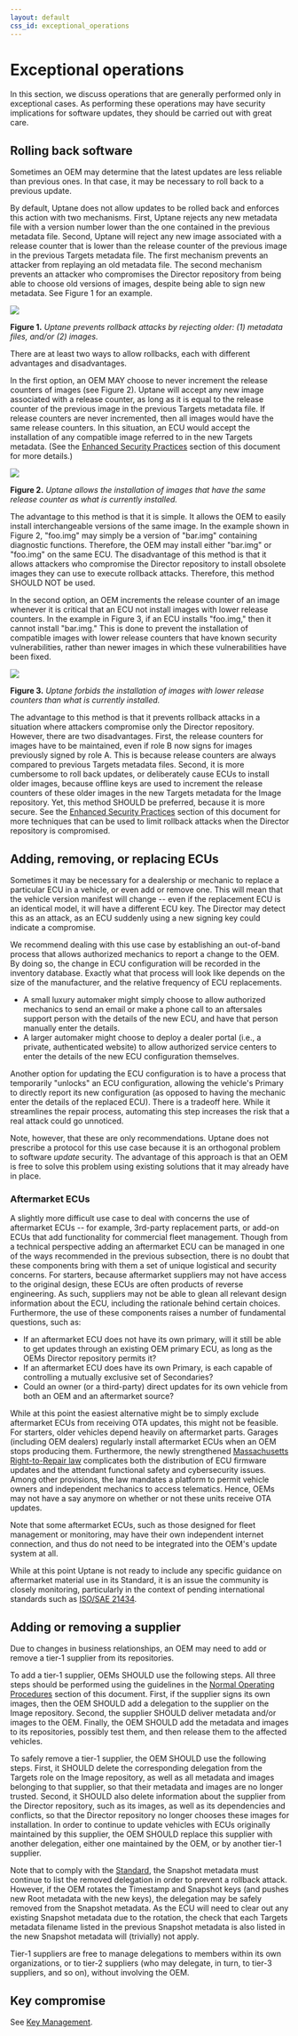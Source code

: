 ```yaml
---
layout: default
css_id: exceptional_operations
---
```


# Exceptional operations

In this section, we discuss operations that are generally performed only in exceptional cases. As performing these operations may have security implications for software updates, they should be carried out with great care.

## Rolling back software

Sometimes an OEM may determine that the latest updates are less reliable than previous ones.  In that case, it may be necessary to roll back to a previous update.

By default, Uptane does not allow updates to be rolled back and enforces this action with two mechanisms. First, Uptane rejects any new metadata file with a version number lower than the one contained in the previous metadata file. Second, Uptane will reject any new image associated with a release counter that is lower than the release counter of the previous image in the previous Targets metadata file. The first mechanism prevents an attacker from replaying an old metadata file. The second mechanism prevents an attacker who compromises the Director repository from being able to choose old versions of images, despite being able to sign new metadata. See Figure 1 for an example.

![](assets/images/except_1_.rollback_prev.png)

**Figure 1.** *Uptane prevents rollback attacks by rejecting older: (1) metadata files, and/or (2) images.*

There are at least two ways to allow rollbacks, each with different advantages and disadvantages.

In the first option, an OEM MAY choose to never increment the release counters of images (see Figure 2). Uptane will accept any new image associated with a release counter, as long as it is equal to the release counter of the previous image in the previous Targets metadata file. If release counters are never incremented, then all images would have the same release counters. In this situation, an ECU would accept the installation of any compatible image referred to in the new Targets metadata. (See the [Enhanced Security Practices](https://uptane.github.io/deployment-considerations/security_considerations.html) section of this document for more details.)

![](assets/images/except_2_diffimage_samecounter.png)

**Figure 2.** *Uptane allows the installation of images that have the same release counter as what is currently installed.*

The advantage to this method is that it is simple. It allows the OEM to easily install interchangeable versions of the same image. In the example shown in Figure 2, "foo.img" may simply be a version of "bar.img" containing diagnostic functions. Therefore, the OEM may install either "bar.img" or "foo.img" on the same ECU. The disadvantage of this method is that it allows attackers who compromise the Director repository to install obsolete images they can use to execute rollback attacks. Therefore, this method SHOULD NOT be used.

In the second option, an OEM increments the release counter of an image whenever it is critical that an ECU not install images with lower release counters. In the example in Figure 3, if an ECU installs "foo.img," then it cannot install "bar.img." This is done to prevent the installation of compatible images with lower release counters that have known security vulnerabilities, rather than newer images in which these vulnerabilities have been fixed.

![](assets/images/except_3_diffimage_samecounter2.png)

**Figure 3.** *Uptane forbids the installation of images with lower release counters than what is currently installed.*

The advantage to this method is that it prevents rollback attacks in a situation
where attackers compromise only the Director repository.  However, there are two disadvantages. First, the release counters for images have to be maintained, even if role B now signs for images previously signed by role A. This is because release counters are always compared to previous Targets metadata files. Second, it is more cumbersome to roll back updates, or deliberately cause ECUs to install older images, because offline keys are used to increment the release counters of these older images in the new Targets metadata for the Image repository. Yet, this method SHOULD be preferred, because it is more secure. See the [Enhanced Security Practices](https://uptane.github.io/deployment-considerations/security_considerations.html) section of this document for more techniques that can be used to limit rollback attacks when the Director repository is compromised.


## Adding, removing, or replacing ECUs

Sometimes it may be necessary for a dealership or mechanic to replace a particular ECU in a vehicle, or even add or remove one. This will mean that the vehicle version manifest will change -- even if the replacement ECU is an identical model, it will have a different ECU key. The Director may detect this as an attack, as an ECU suddenly using a new signing key could indicate a compromise.

We recommend dealing with this use case by establishing an out-of-band process that allows authorized mechanics to report a change to the OEM. By doing so, the change in ECU configuration will be recorded in the inventory database. Exactly what that process will look like depends on the size of the manufacturer, and the relative frequency of ECU replacements.

* A small luxury automaker might simply choose to allow authorized mechanics to send an email or make a phone call to an aftersales support person with the details of the new ECU, and have that person manually enter the details.
* A larger automaker might choose to deploy a dealer portal (i.e., a private, authenticated website) to allow authorized service centers to enter the details of the new ECU configuration themselves.

Another option for updating the ECU configuration is to have a process that temporarily "unlocks" an ECU configuration, allowing the vehicle's Primary to directly report its new configuration (as opposed to having the mechanic enter the details of the replaced ECU). There is a tradeoff here. While it streamlines the repair process, automating this step increases the risk that a real attack could go unnoticed.

Note, however, that these are only recommendations. Uptane does not prescribe a protocol for this use case because it is an orthogonal problem to software _update_ security. The advantage of this approach is that an OEM is free to solve this problem using existing solutions that it may already have in place.

### Aftermarket ECUs

A slightly more difficult use case to deal with concerns the use of aftermarket ECUs -- for example, 3rd-party replacement parts, or add-on ECUs that add functionality for commercial fleet management. Though from a technical perspective adding an aftermarket ECU can be managed in one of the ways recommended in the previous subsection, there is no doubt that these components bring with them a set of unique logistical and security concerns. For starters, because aftermarket suppliers may not have access to the original design, these ECUs are often products of reverse engineering. As such, suppliers may not be able to glean all relevant design information about the ECU, including the rationale behind certain choices. Furthermore, the use of these components raises a number of fundamental questions, such as:
- If an aftermarket ECU does not have its own primary, will it still be able to get updates through an existing OEM primary ECU, as long as the  OEMs Director repository permits it? 
- If an aftermarket ECU does have its own Primary, is each capable of controlling a mutually exclusive set of Secondaries?
- Could an owner (or a third-party) direct updates for its own vehicle from both an OEM and an aftermarket source? 

While at this point the easiest alternative might be to simply exclude aftermarket ECUs from receiving OTA updates, this might not be feasible. For starters, older vehicles depend heavily on aftermarket parts. Garages (including OEM dealers) regularly install aftermarket ECUs when an OEM stops producing them. Furthermore, the newly strengthened [Massachusetts Right-to-Repair law](https://en.wikipedia.org/wiki/2020_Massachusetts_Question_1) complicates both the distribution of ECU firmware updates and the attendant functional safety and cybersecurity issues. Among other provisions, the law mandates a platform to permit vehicle owners and independent mechanics to access telematics. Hence, OEMs may not have a say anymore on whether or not these units receive OTA updates.

Note that some aftermarket ECUs, such as those designed for fleet management or monitoring, may have their own independent internet connection, and thus do not need to be integrated into the OEM's update system at all. 

While at this point Uptane is not ready to include any specific guidance on aftermarket material use in its Standard, it is an issue the community is closely monitoring, particularly in the context of pending international standards such as [ISO/SAE 21434](https://www.iso.org/standard/70918.html). 

## Adding or removing a supplier

Due to changes in business relationships, an OEM may need to add or remove a tier-1 supplier from its repositories.

To add a tier-1 supplier, OEMs SHOULD use the following steps. All three steps should be performed using the guidelines in the [Normal Operating Procedures](https://uptane.github.io/deployment-considerations/normal_operation.html) section of this document. First, if the supplier signs its own images, then the OEM SHOULD add a delegation to the supplier on the Image repository. Second, the supplier SHOULD deliver metadata and/or images to the OEM. Finally, the OEM SHOULD add the metadata and images to its repositories, possibly test them, and then release them to the affected vehicles.

To safely remove a tier-1 supplier, the OEM SHOULD use the following steps. First, it SHOULD delete the corresponding delegation from the Targets role on the Image repository, as well as all metadata and images belonging to that supplier, so that their metadata and images are no longer trusted. Second, it SHOULD also delete information about the supplier from the Director repository, such as its images, as well as its dependencies and conflicts, so that the Director repository no longer chooses these images for installation. In order to continue to update vehicles with ECUs originally maintained by this supplier, the OEM SHOULD replace this supplier with another delegation, either one maintained by the OEM, or by another tier-1 supplier.

Note that to comply with the [Standard](https://uptane.github.io/papers/uptane-standard.1.1.0.html#check_snapshot), the Snapshot metadata must continue to list the removed delegation in order to prevent a rollback attack. However, if the OEM rotates the Timestamp and Snapshot keys (and pushes new Root metadata with the new keys), the delegation may be safely removed from the Snapshot metadata. As the ECU will need to clear out any existing Snapshot metadata due to the rotation, the check that each Targets metadata filename listed in the previous Snapshot metadata is also listed in the new Snapshot metadata will (trivially) not apply.

Tier-1 suppliers are free to manage delegations to members within its own organizations, or to tier-2 suppliers (who may delegate, in turn, to tier-3 suppliers, and so on), without involving the OEM.


## Key compromise

See [Key Management](key_management.html).
